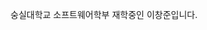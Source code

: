 숭실대학교 소프트웨어학부 재학중인 이창준입니다.

<!---
wnd01jun/wnd01jun is a ✨ special ✨ repository because its `README.md` (this file) appears on your GitHub profile.
You can click the Preview link to take a look at your changes.
--->
